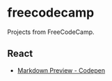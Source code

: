 # freecodecamp
Projects from FreeCodeCamp.

## React
* [Markdown Preview - Codepen](https://codepen.io/LovroM/full/ZrdNJL/)
